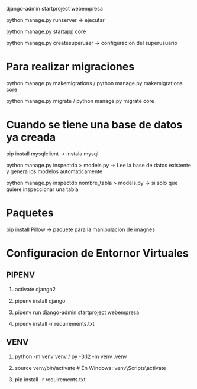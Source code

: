 
django-admin startproject webempresa

python manage.py runserver -> ejecutar

python manage.py startapp core

python manage.py createsuperuser -> configuracion del superusuario

# Para realizar migraciones 

python manage.py makemigrations / python manage.py makemigrations core

python manage.py migrate / python manage.py migrate core

# Cuando se tiene una base de datos ya creada

pip install mysqlclient -> instala mysql

python manage.py inspectdb > models.py -> Lee la base de datos existente y genera los modelos automaticamente

python manage.py inspectdb nombre_tabla > models.py -> si solo que quiere inspeccionar una tabla

# Paquetes

pip install Pillow -> paquete para la manipulacion de imagnes


# Configuracion de Entornor Virtuales

<h2>PIPENV</h2>

1.  activate django2

2. pipenv install django
   
3. pipenv run django-admin startproject webempresa

4. pipenv install -r requirements.txt

<h2>VENV</h2>

1. python -m venv venv / py -3.12 -m venv .venv

2. source venv/bin/activate  # En Windows: venv\Scripts\activate

3. pip install -r requirements.txt
